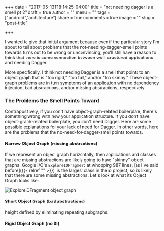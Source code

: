 +++
date = "2017-05-13T18:14:25-04:00"
title = "not needing dagger is a smell pt 2"
draft = true
author = ""
menu = ""
tags = ["android","architecture"]
share = true
comments = true
image = ""
slug = "post-title"

+++

I wanted to give that initial argument because even if the particular story I'm about to tell about problems that the not-needing-dagger-smell points towards turns out to be wrong or unconvincing, you'll still have a reason to think that there is some connection between well-structured applications and needing Dagger.

More specifically, I think not needing Dagger is a smell that points to an object graph that is "too rigid," "too tall," and/or "too skinny." These object-graph problems are in turn symptoms of an application with no dependency injection, bad abstractions, and/or missing abstractions, respectively. 

### The Problems the Smell Points Toward

Contrapositively, if you don't have object-graph-related boilerplate, there's something wrong with how your application structure. If you don't have object-graph-related boilerplate, you don't need Dagger. Here are some possible explanations for your lack of need for Dagger. In other words, here are the problems that the no-need-for-dagger-smell points towards.

#### Narrow Object Graph (missing abstractions)

If we represent an object graph horizontally, then applications and classes that are missing abstractions are likely going to have "skinny" object graphs. Google I/O's `ExploreIOFragment` at whopping 987 lines, [as I've said before]({{< relref "" >}}), is the largest class in the io project, so its likely that there are some missing abstractions. Let's look at what its Object Graph looks like:

![ExploreIOFragment object graph](/images/sessiondetailfragog.svg)

#### Short Object Graph (bad abstractions)

height defined by eliminating repeating subgraphs.

#### Rigid Object Graph (no DI)